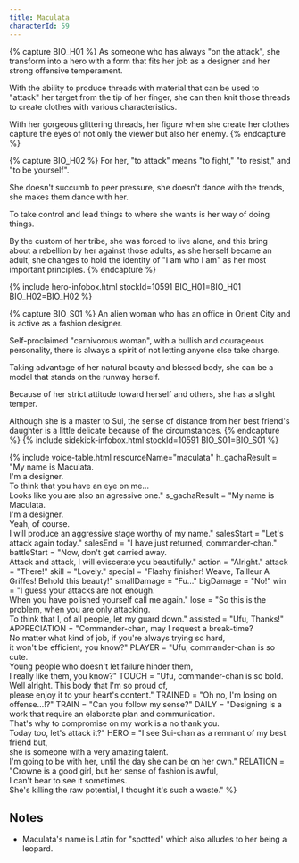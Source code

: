 ```yaml
---
title: Maculata
characterId: 59
---
```


{% capture BIO_H01 %}
As someone who has always "on the attack", she transform into a hero with a form that fits her job as a designer and her strong offensive temperament.

With the ability to produce threads with material that can be used to "attack" her target from the tip of her finger, she can then knit those threads to create clothes with various characteristics.

With her gorgeous glittering threads, her figure when she create her clothes capture the eyes of not only the viewer but also her enemy.
{% endcapture %}

{% capture BIO_H02 %}
For her, "to attack" means "to fight," "to resist," and "to be yourself".

She doesn't succumb to peer pressure, she doesn't dance with the trends, she makes them dance with her. 

To take control and lead things to where she wants is her way of doing things.

By the custom of her tribe, she was forced to live alone, and this bring about a rebellion by her against those adults,
as she herself became an adult, she changes to hold the identity of "I am who I am" as her most important principles.
{% endcapture %}

{% include hero-infobox.html stockId=10591 BIO_H01=BIO_H01 BIO_H02=BIO_H02 %}

{% capture BIO_S01 %}
An alien woman who has an office in Orient City and is active as a fashion designer.

Self-proclaimed "carnivorous woman",  with a bullish and courageous personality, there
is always a spirit of not letting anyone else take charge.

Taking advantage of her natural beauty and blessed body, she can be a model that stands on the runway herself.

Because of her strict attitude toward herself and others, she has a slight temper.

Although she is a master to Sui, the sense of distance from her best friend's daughter is a little delicate because of the circumstances.
{% endcapture %}
{% include sidekick-infobox.html stockId=10591 BIO_S01=BIO_S01 %}

{% include voice-table.html resourceName="maculata"
h_gachaResult = "My name is Maculata.<br>I'm a designer.<br>To think that you have an eye on me…<br>Looks like you are also an agressive one."
s_gachaResult = "My name is Maculata.<br>I'm a designer.<br>Yeah, of course.<br>I will produce an aggressive stage worthy of my name."
salesStart = "Let's attack again today."
salesEnd = "I have just returned, commander-chan."
battleStart = "Now, don't get carried away.<br>Attack and attack, I will eviscerate you beautifully."
action = "Alright."
attack = "There!"
skill = "Lovely."
special = "Flashy finisher! Weave, Tailleur A Griffes! Behold this beauty!"
smallDamage = "Fu…"
bigDamage = "No!"
win = "I guess your attacks are not enough.<br>When you have polished yourself call me again."
lose = "So this is the problem, when you are only attacking.<br>To think that I, of all people, let my guard down."
assisted = "Ufu, Thanks!"
APPRECIATION = "Commander-chan, may I request a break-time?<br>No matter what kind of job, if you're always trying so hard,<br>it won't be efficient, you know?"
PLAYER = "Ufu, commander-chan is so cute.<br>Young people who doesn't let failure hinder them,<br>I really like them, you know?"
TOUCH = "Ufu, commander-chan is so bold.<br>Well alright. This body that I'm so proud of,<br>please enjoy it to your heart's content."
TRAINED = "Oh no, I'm losing on offense…!?"
TRAIN = "Can you follow my sense?"
DAILY = "Designing is a work that require an elaborate plan and communication.<br>That's why to compromise on my work is a no thank you.<br>Today too, let's attack it?"
HERO =  "I see Sui-chan as a remnant of my best friend but,<br>she is someone with a very amazing talent.<br>I'm going to be with her, until the day she can be on her own."
RELATION = "Crowne is a good girl, but her sense of fashion is awful,<br>I can't bear to see it sometimes.<br>She's killing the raw potential, I thought it's such a waste."
%}

## Notes
- Maculata's name is Latin for "spotted" which also alludes to her being a leopard.
